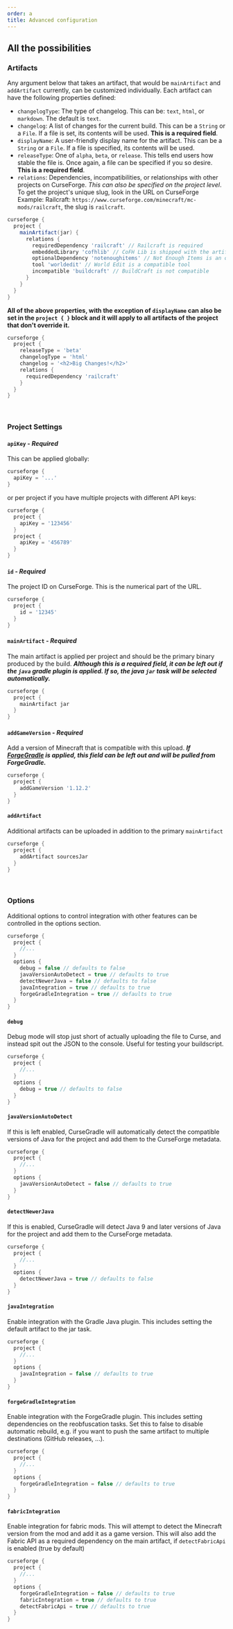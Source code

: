 ```yaml
---
order: a
title: Advanced configuration
---
```


## All the possibilities

### Artifacts
Any argument below that takes an artifact, that would be `mainArtifact` and `addArtifact` currently, can be customized individually. Each artifact can have the following properties defined:

* `changelogType`: The type of changelog. This can be: `text`, `html`, or `markdown`. The default is `text`.
* `changelog`: A list of changes for the current build. This can be a `String` or a `File`. If a file is set, its contents will be used. **This is a required field**.
* `displayName`: A user-friendly display name for the artifact. This can be a `String` or a `File`. If a file is specified, its contents will be used.
* `releaseType`: One of `alpha`, `beta`, or `release`. This tells end users how stable the file is. Once again, a file can be specified if you so desire. **This is a required field**.
* `relations`: Dependencies, incompatibilities, or relationships with other projects on CurseForge. *This can also be specified on the project level*. To get the project's unique slug, look in the URL on CurseForge Example: Railcraft: `https://www.curseforge.com/minecraft/mc-mods/railcraft`, the slug is `railcraft`.
```gradle
curseforge {
  project {
    mainArtifact(jar) {
      relations {
        requiredDependency 'railcraft' // Railcraft is required
        embeddedLibrary 'cofhlib' // CoFH Lib is shipped with the artifact
        optionalDependency 'notenoughitems' // Not Enough Items is an optional addon
        tool 'worldedit' // World Edit is a compatible tool
        incompatible 'buildcraft' // BuildCraft is not compatible
      }
    }
  }
}
```

**All of the above properties, with the exception of `displayName` can also be set in the `project { }` block and it will apply to all artifacts of the project that don't override it.**
```gradle
curseforge {
  project {
    releaseType = 'beta'
    changelogType = 'html'
    changelog = '<h2>Big Changes!</h2>'
    relations {
      requiredDependency 'railcraft'
    }
  }
}
```
&nbsp;
### Project Settings

#### `apiKey` - ***Required***
This can be applied globally:
```gradle
curseforge {
  apiKey = '...'
}
```
or per project if you have multiple projects with different API keys:
```groovy
curseforge {
  project {
    apiKey = '123456'
  }
  project {
    apiKey = '456789'
  }
}
```

#### `id` - ***Required***

The project ID on CurseForge. This is the numerical part of the URL.
```gradle
curseforge {
  project {
    id = '12345'  
  }
}
```

#### `mainArtifact` - ***Required***

The main artifact is applied per project and should be the primary binary produced by the build. ***Although this is a required field, it can be left out if the `java` gradle plugin is applied. If so, the java `jar` task will be selected automatically.***
```gradle
curseforge {
  project {
    mainArtifact jar
  }
}
```

#### `addGameVersion` - ***Required***

Add a version of Minecraft that is compatible with this upload. ***If [ForgeGradle](https://github.com/MinecraftForge/ForgeGradle) is applied, this field can be left out and will be pulled from ForgeGradle.***
```gradle
curseforge {
  project {
    addGameVersion '1.12.2'
  }
}
```

#### `addArtifact`

Additional artifacts can be uploaded in addition to the primary `mainArtifact`
```gradle
curseforge {
  project {
    addArtifact sourcesJar
  }
}
```

&nbsp;

### Options

Additional options to control integration with other features can be controlled in the options section.
```gradle
curseforge {
  project {
    //...
  }
  options {
    debug = false // defaults to false
    javaVersionAutoDetect = true // defaults to true
    detectNewerJava = false // defaults to false
    javaIntegration = true // defaults to true
    forgeGradleIntegration = true // defaults to true
  }
}
```

#### `debug`
Debug mode will stop just short of actually uploading the file to Curse, and instead spit out the JSON to the console. Useful for testing your buildscript.
```gradle
curseforge {
  project {
    //...
  }
  options {
    debug = true // defaults to false
  }
}
```

#### `javaVersionAutoDetect`
If this is left enabled, CurseGradle will automatically detect the compatible versions of Java for the project and add them to the CurseForge metadata.
```gradle
curseforge {
  project {
    //...
  }
  options {
    javaVersionAutoDetect = false // defaults to true
  }
}
```

#### `detectNewerJava`
If this is enabled, CurseGradle will detect Java 9 and later versions of Java for the project and add them to the CurseForge metadata.
```gradle
curseforge {
  project {
    //...
  }
  options {
    detectNewerJava = true // defaults to false
  }
}
```

#### `javaIntegration`
Enable integration with the Gradle Java plugin. This includes setting the default artifact to the jar task.
```gradle
curseforge {
  project {
    //...
  }
  options {
    javaIntegration = false // defaults to true
  }
}
```

#### `forgeGradleIntegration`
Enable integration with the ForgeGradle plugin. This includes setting dependencies on the reobfuscation tasks.
Set this to false to disable automatic rebuild, e.g. if you want to push the same artifact to multiple destinations (GitHub releases, ...).
```gradle
curseforge {
  project {
    //...
  }
  options {
    forgeGradleIntegration = false // defaults to true
  }
}
```

#### `fabricIntegration`
Enable integration for fabric mods. This will attempt to detect the Minecraft version from the mod and add it as a game version. This will also add the Fabric API as a required dependency on the main artifact, if `detectFabricApi` is enabled (true by default)
```gradle
curseforge {
  project {
    //...
  }
  options {
    forgeGradleIntegration = false // defaults to true
    fabricIntegration = true // defaults to true
    detectFabricApi = true // defaults to true
  }
}
```

